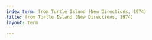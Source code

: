 ```yaml
---
index_term: from Turtle Island (New Directions, 1974)
title: from Turtle Island (New Directions, 1974)
layout: term

---
```

